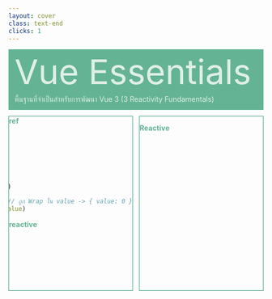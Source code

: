 ```yaml
---
layout: cover
class: text-end
clicks: 1
---
```


<PageNumber :page="$page" />

<div v-click="[0, 2]" class="custom-background-title">
  <p class="custom-title"> Vue Essentials </p>
  <p class="custom-sub-title"> พื้นฐานที่จำเป็นสำหรับการพัฒนา Vue 3 (3 Reactivity Fundamentals) </p>
</div>
<div class="custom-container">
  <div
    v-click="[1, 2]"
    v-motion
    :initial="{ x: -400 }"
    :enter="{ x: 0 }"
    :leave="{ x: 400 }"
    class="custom-height-box custom-border-box pa-3"
  >
    <div>
      <div class="custom-display-box-title">
        <p class="custom-display-subtitle-content-list">
          <span class="custom-subtitle-list"> ref </span>
          <div class="custom-content-list" >
            <p> - วิธีประกาศ reactive state </p>
            <p> - ข้อมูลจะถูก Wrap ไว้ภายใต้ value </p>
            <p> - Vue แนะนำ </p>
          </div>
        </p>
      </div>
<div class="custom-code-block mb-3">

```ts {*}{lines:false,startLine:1}
<p>{{ count }}</p>

const count = ref(0)

console.log(count) // ถูก Wrap ใน value -> { value: 0 }
console.log(count.value)
```

</div>
      <div class="custom-display-box-title">
        <p class="custom-display-subtitle-content-list">
          <span class="custom-subtitle-list"> reactive </span>
          <div class="custom-content-list" >
            <p> - อีกวิธีในการประกาศ reactive state </p>
            <p> - ข้อมูลไม่ถูก Wrap ไว้ใน value เหมือน ref </p>
            <p> - Vue ไม่แนะนำเนื่องจากข้อจำกัดเยอะ </p>
          </div>
        </p>
      </div>
<div class="custom-code-block mb-3">

```ts {*}{lines:false,startLine:1}
<p>{{ obj.count }}</p>

const obj = reactive({ count: 0 })

console.log(obj) // ไม่ถูก Wrap ใน value -> { count: 0 }
console.log(obj.count)

// ข้อจำกัดของ reactive
// 1 Limited value types รองรับเฉพาะ objects และ array
// 2 Cannot replace entire object
// 3 Not destructure-friendly
```

</div>
    </div>
  </div>
  <div
    v-click="[1, 2]"
    v-motion
    :initial="{ x: -400 }"
    :enter="{ x: 0 }"
    :leave="{ x: 400 }"
    class="custom-height-box custom-border-box pa-3 h-ful"
  >
    <div class="mt-25">
      <div class="">
        <p class="custom-subtitle-list"> Reactive </p>
        <div class="custom-content-list">
          <p> Reactive คือการทำให้ข้อมูลสามารถติดตามและตอบสนองต่อการเปลี่ยนแปลงได้โดยอัตโนมัติ ซึ่งทำให้ view อัปเดตเองเมื่อข้อมูลเปลี่ยนแปลง </p>
        </div>
      </div>
    </div>
  </div>
</div>

<style>
.slidev-layout {
  padding: 28px;
  background: #35485d;
  z-index: 2;
  ::-webkit-scrollbar {
    width: 4px !important;
  }
  ::-webkit-scrollbar-thumb {
    border-radius: 8px !important;
    background: grey !important;
  }
  ::-webkit-scrollbar-track {
    background: transparent !important;
  }
}
.custom-container {
  display: grid;
  grid-template-columns: 3fr 3fr;
  gap: 12px;
  padding-top: 12px;
}
.custom-background-title {
  background-color: #3fa17b;
  padding: 12px;
  opacity: 0.8;
}
.custom-title {
  font-size: 68px;
  line-height: 4rem;
  margin: 0;
}
.custom-content-list p {
  margin: 0
}
.custom-sub-title {
  margin-bottom: 0;
}
.custom-display-box-title {
  display: flex;
  justify-content: end;
}
.custom-code-block {
  display: flex;
  flex-direction: column;
  align-items: end;
  justify-content: start;
  text-align: start;
}
.slidev-code-wrapper .line {
  padding-right: 20px;
}
.custom-display-subtitle-content-list {
  display: flex;
  justify-content: space-between;
  width: 100%;
  margin: 0;
  margin-bottom: 8px
}
.custom-title-list {
  font-size: 48px !important;
  font-weight: bold;
  color: #3fa17b !important;
}
.custom-subtitle-list {
  display: block;
  font-weight: bold;
  color: #3fa17b !important;
}
.custom-height-box {
  max-height: 344px;
  min-height: 344px;
  height: 344px;
  overflow-y: auto;
  overflow-x: hidden;
}
.custom-border-box {
  border: 1px;
  border-style: solid;
  border-color: #3fa17b;
}
p {
  color: white !important;
  opacity: 0.8 !important;
}
.custom-content {
  display: flex;
  margin: 0;
  margin-bottom: 12px;
  width: 230px;
}
</style>

<!--
Vue คือ JavaScript framework ที่ใช้สำหรับสร้าง user interfaces
พัฒนาขึ้นโดยคุณ Evan You (เอฟเวน ยู) อดีต Software Engineer ชาวจีนของ Google โดยมีผู้สนับสนุนหลักคือ Alibaba และ Gitlab เปิดตัวครั้งแรกเมื่อเดือนกุมภาพันธ์ ปี 2014 โดยมีแนวคิดในการผสมผสานข้อดีของเฟรมเวิร์กพี่ใหญ่อย่าง React และ  Angular จนเกิดเป็น Vue.js ที่มีจุดเด่นคือ “เบา ยืดหยุ่น และเรียนรู้ได้ง่าย” ปัจจุบัน ณ เดือนกุมภาพันธ์ 2025 Vue พัฒนามาถึง Version ... ครับ
-->